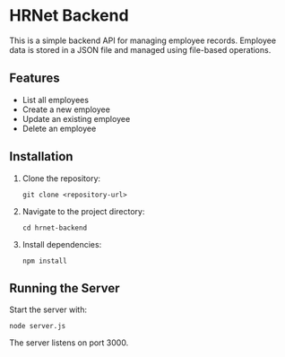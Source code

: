 # HRNet Backend

This is a simple backend API for managing employee records. Employee data is stored in a JSON file and managed using file-based operations.

## Features

-   List all employees
-   Create a new employee
-   Update an existing employee
-   Delete an employee

## Installation

1. Clone the repository:
    ```
    git clone <repository-url>
    ```
2. Navigate to the project directory:
    ```
    cd hrnet-backend
    ```
3. Install dependencies:
    ```
    npm install
    ```

## Running the Server

Start the server with:

```
node server.js
```

The server listens on port 3000.
